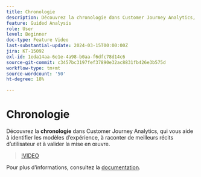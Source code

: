 ```yaml
---
title: Chronologie
description: Découvrez la chronologie dans Customer Journey Analytics, qui vous aide à identifier les modèles d’expérience, à raconter de meilleures histoires d’utilisateurs et à valider la mise en œuvre.
feature: Guided Analysis
role: User
level: Beginner
doc-type: Feature Video
last-substantial-update: 2024-03-15T00:00:00Z
jira: KT-15092
exl-id: 1eda14aa-6e1e-4a98-b0aa-f6dfc78d14c6
source-git-commit: c3457bc3197fef37890e32ac8831fb426e3b575d
workflow-type: tm+mt
source-wordcount: '50'
ht-degree: 18%

---
```


# Chronologie

Découvrez la **chronologie** dans Customer Journey Analytics, qui vous aide à identifier les modèles d’expérience, à raconter de meilleurs récits d’utilisateur et à valider la mise en œuvre.

>[!VIDEO](https://video.tv.adobe.com/v/3427810/?learn=on)

Pour plus dʼinformations, consultez la [documentation](https://experienceleague.adobe.com/fr/docs/analytics-platform/using/guided-analysis/streams/timeline).
